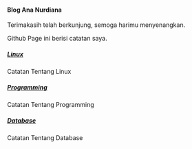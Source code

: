 #### Blog Ana Nurdiana

Terimakasih telah berkunjung, semoga harimu menyenangkan.

Github Page ini berisi catatan saya.

##### [Linux](/blog/linux/)

Catatan Tentang Linux

##### [Programming](/blog/programming/)

Catatan Tentang Programming

##### [Database](/blog/database/)

Catatan Tentang Database
